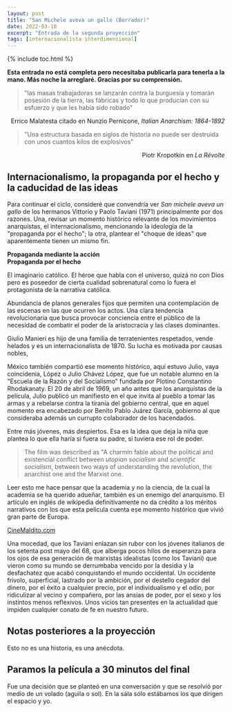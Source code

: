 ```yaml
---
layout: post
title: "San Michele aveva un gallo (Borrador)"
date: 2022-03-10
excerpt: "Entrada de la segunda proyección"
tags: [internacionalista interdimensional]
---
```


{% include toc.html %}

**Esta entrada no está completa pero necesitaba publicarla para tenerla a la mano. Más noche la arreglaré. Gracias por su comprensión.**

> "las masas trabajadoras se lanzarán contra la burguesía y tomarán posesión de la tierra, las fábricas y todo lo que producían con su esfuerzo y que les había sido robado"

<div style="text-align: right"> Errico Malatesta citado en Nunzio Pernicone, <em>Italian Anarchism: 1864-1892</em> </div>

> "Una estructura basada en siglos de historia no puede ser destruida con unos cuantos kilos de explosivos"

<div style="text-align: right"> Piotr Kropotkin en <em>La Révolte</em> </div>

## Internacionalismo, la propaganda por el hecho y la caducidad de las ideas

Para continuar el ciclo, consideré que convendría ver _San michele aveva un gallo_ de los hermanos Vittorio y Paolo Taviani (1971) principalmente por dos razones. Una, revisar un momento histórico relevante de los movimientos anarquistas, el internacionalismo, mencionando la ideología de la "propaganda por el hecho"; la otra, plantear el "choque de ideas" que aparentemente tienen un mismo fin.

**Propaganda mediante la acción**  
**Propaganda por el hecho**

El imaginario católico. El héroe que habla con el universo, quizá no con Dios pero es poseedor de cierta cualidad sobrenatural como lo fuera el protagonista de la narrativa católica.

Abundancia de planos generales fijos que permiten una contemplación de las escenas en las que ocurren los actos. Una clara tendencia revolucionaria que busca provocar conciencia entre el público de la necesidad de combatir el poder de la aristocracia y las clases dominantes.

Giulio Manieri es hijo de una familia de terratenientes respetados, vende helados y es un internacionalista de 1870. Su lucha es motivada por causas nobles, 

México también compartió ese momento histórico, aquí estuvo Julio, vaya coincidenia, López o Julio Chávez López, que fue un notable alumno en la "Escuela de la Razón y del Socialismo" fundada por Plotino Constantino Rhodakanaty. El 20 de abril de 1969, un año antes que los anarquistas de la película, Julio publicó un manifiesto en el que invita al pueblo a tomar las armas y a rebelarse contra la tiranía del gobierno central, que en aquel momento era encabezado por Benito Pablo Juárez García, gobierno al que consideraba además un currupto colaborador de los hacendados.


Entre más jóvenes, más despiertos. Esa es la idea que deja la niña que plantea lo que ella haría si fuera su padre, si tuviera ese rol de poder.

> The film was described as "A charmin fable about the political and existencial conflict between _utopian socialism_ and _scientific socialism_, between two ways of understanding the revolution, the anarchist one and the Marxist one.

Leer esto me hace pensar que la academia y no la ciencia, de la cual la academia se ha querido adueñar, también es un enemigo del anarquismo. El artículo en inglés de wikipedia definitivamente no da crédito a los méritos narrativos con los que esta película cuenta ese momento histórico que vivió gran parte de Europa. 

[CineMaldito.com](https://www.cinemaldito.com/paolo-taviani-y-vittorio-taviani-a-examen/)  

Una mocedad, que los Taviani enlazan sin rubor con los jóvenes italianos de los setenta post mayo del 68, que alberga pocos hilos de esperanza para los ojos de esa generación de marxistas idealistas (como los Taviani) que vieron como su mundo se derrumbaba vencido por la desidia y la desfachatez que acabó conquistando el mundo occidental. Un occidente frívolo, superficial, lastrado por la ambición, por el destello cegador del dinero, por el éxito a cualquier precio, por el individualismo y el odio, por ridiculizar al vecino y compañero, por las ansias de poder, por el sexo y los instintos menos reflexivos. Unos vicios tan presentes en la actualidad que impiden cualquier conato de fe en nuestro futuro.

## Notas posteriores a la proyección

Esto no es una historia, es una anécdota.

## Paramos la película a 30 minutos del final

Fue una decisión que se planteó en una conversación y que se resolvió por medio de un volado (aguila o sol). En la sála sólo estábamos los que dirigen el espacio y yo. 